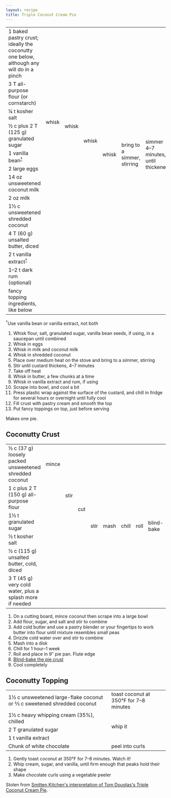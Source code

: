 ```yaml
---
layout: recipe
title: Triple Coconut Cream Pie
---
```

<table>
  <tr>
    <td>1 baked pastry crust; ideally the coconutty one below, although any will do in a pinch</td>
    <td colspan="11" class="righthide">&nbsp;</td>
    <td rowspan="12">fill</td>
    <td rowspan="13">top</td>
  </tr>
  <tr>
    <td>3 T all-purpose flour (or cornstarch)</td>
    <td rowspan="4">whisk</td>
    <td rowspan="5">whisk</td>
    <td rowspan="7">whisk</td>
    <td rowspan="8">whisk</td>
    <td rowspan="8">bring to a simmer, stirring</td>
    <td rowspan="8">simmer 4&ndash;7 minutes, until thickened</td>
    <td rowspan="8">take off heat</td>
    <td rowspan="9">whisk, a few chunks at a time</td>
    <td rowspan="11">whisk</td>
    <td rowspan="11">cool</td>
    <td rowspan="11">chill, with plastic wrap on top</td>

  </tr>
  <tr>
    <td>&frac14; t kosher salt</td>
  </tr>
  <tr>
    <td>&frac12; c plus 2 T (125 g) granulated sugar</td>
  </tr>
  <tr>
    <td>1 vanilla bean<sup><a href="#note">&dagger;</a></sup></td>
  </tr>
  <tr>
    <td>2 large eggs</td>
    <td class="righthide">&nbsp;</td>
  </tr>
  <tr>
    <td>14 oz unsweetened coconut milk</td>
    <td colspan="2" rowspan="2" class="righthide">&nbsp;</td>
  </tr>
  <tr>
    <td>2 oz milk</td>
  </tr>
  <tr>
    <td>1&frac12; c unsweetened shredded coconut</td>
    <td colspan="3" class="righthide">&nbsp;</td>
  </tr>
  <tr>
    <td>4 T (60 g) unsalted butter, diced</td>
    <td colspan="7" class="righthide">&nbsp;</td>
  </tr>
  <tr>
    <td>2 t vanilla extract<sup><a href="#note">&dagger;</a></sup></td>
    <td colspan="8" rowspan="2" class="righthide">&nbsp;</td>
  </tr>
  <tr>
    <td>1&ndash;2 t dark rum (optional)</td>
  </tr>
  <tr>
    <td>fancy topping ingredients, like below</td>
    <td colspan="12" class="righthide">&nbsp;</td>
  </tr>
</table>

<sup><a id="note">&dagger;</a></sup>Use vanilla bean or vanilla extract, not both

1. Whisk flour, salt, granulated sugar, vanilla bean seeds, if using, in a saucepan until combined
1. Whisk in eggs
1. Whisk in milk and coconut milk
1. Whisk in shredded coconut
1. Place over medium heat on the stove and bring to a simmer, stirring
1. Stir until custard thickens, 4&ndash;7 minutes
1. Take off heat
1. Whisk in butter, a few chunks at a time
1. Whisk in vanilla extract and rum, if using
1. Scrape into bowl, and cool a bit
1. Press plastic wrap against the surface of the custard, and chill in fridge for several hours or overnight until fully cool
1. Fill crust with pastry cream and smooth the top
1. Put fancy toppings on top, just before serving

Makes one pie.

## Coconutty Crust

<table>
  <tr>
    <td>&frac12; c (37 g) loosely packed unsweetened shredded coconut</td>
    <td>mince</td>
    <td rowspan="4">stir</td>
    <td rowspan="5">cut</td>
    <td rowspan="6">stir</td>
    <td rowspan="7">mash</td>
    <td rowspan="7">chill</td>
    <td rowspan="7">roll</td>
    <td rowspan="7">blind-bake</td>
    <td rowspan="7">cool</td>
  </tr>
  <tr>
    <td>1 c plus 2 T (150 g) all-purpose flour</td>
    <td rowspan="3" class="righthide">&nbsp;</td>
  </tr>
  <tr>
    <td>1&frac12; t granulated sugar</td>
  </tr>
  <tr>
    <td>&frac12; t kosher salt</td>
  </tr>
  <tr>
    <td>&frac12; c (115 g) unsalted butter, cold, diced</td>
    <td colspan="2" class="righthide">&nbsp;</td>
  </tr>
  <tr>
    <td>3 T (45 g) very cold water, plus a splash more if needed</td>
    <td colspan="3" class="righthide">&nbsp;</td>
  </tr>
</table>

1. On a cutting board, mince coconut then scrape into a large bowl
1. Add flour, sugar, and salt and stir to combine
1. Add cold butter and use a pastry blender or your fingertips to work butter into flour until
   mixture resembles small peas
1. Drizzle cold water over and stir to combine
1. Mash into a disk
1. Chill for 1 hour&ndash;1 week
1. Roll and place in 9&Prime; pie pan. Flute edge
1. [Blind-bake the pie crust](../blind-bakingAPieCrust)
1. Cool completely

## Coconutty Topping

<table>
  <tr>
    <td>1&frac12; c unsweetened large-flake coconut or &frac23; c sweetened shredded coconut</td>
    <td>toast coconut at 350&deg;F for 7&ndash;8 minutes</td>
  </tr>
  <tr>
    <td>1&frac12; c heavy whipping cream (35%), chilled</td>
    <td rowspan="3">whip it</td>
  </tr>
  <tr>
    <td>2 T granulated sugar</td>
  </tr>
  <tr>
    <td>1 t vanilla extract</td>
  </tr>
  <tr>
    <td>Chunk of white chocolate</td>
    <td>peel into curls</td>
  </tr>
</table>

1. Gently toast coconut at 350&deg;F for 7&ndash;8 minutes. Watch it!
1. Whip cream, sugar, and vanilla, until firm enough that peaks hold their shape
1. Make chocolate curls using a vegetable peeler

<p class="confession">Stolen from <a href="https://smittenkitchen.com/2018/04/triple-coconut-cream-pie/">Smitten Kitchen's interpretation of Tom Douglas's Triple Coconut Cream Pie</a>.</p>

